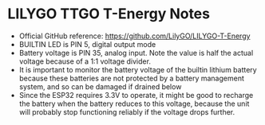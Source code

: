 # LILYGO TTGO T-Energy Notes

- Official GitHub reference: https://github.com/LilyGO/LILYGO-T-Energy
- BUILTIN LED is PIN 5, digital output mode
- Battery voltage is PIN 35, analog input. Note the value is half the actual voltage because of a 1:1 voltage divider.
- It is important to monitor the battery voltage of the builtin lithium battery because these batteries are not protected by a battery management system, and so can be damaged if drained below
- Since the ESP32 requires 3.3V to operate, it might be good to recharge the battery when the battery reduces to this voltage, because the unit will probably stop functioning reliably if the voltage drops further.

